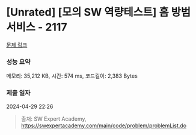 # [Unrated] [모의 SW 역량테스트] 홈 방범 서비스 - 2117 

[문제 링크](https://swexpertacademy.com/main/code/problem/problemDetail.do?contestProbId=AV5V61LqAf8DFAWu) 

### 성능 요약

메모리: 35,212 KB, 시간: 574 ms, 코드길이: 2,383 Bytes

### 제출 일자

2024-04-29 22:26



> 출처: SW Expert Academy, https://swexpertacademy.com/main/code/problem/problemList.do